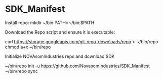 # SDK_Manifest
Install repo:
mkdir ~/bin
PATH=~/bin:$PATH

Download the Repo script and ensure it is executable:

curl https://storage.googleapis.com/git-repo-downloads/repo > ~/bin/repo
chmod a+x ~/bin/repo

Initialize NOVAsomIndustries repo and download SDK

~/bin/repo init -u https://github.com/NovasomIndustries/SDK_Manifest
~/bin/repo sync
